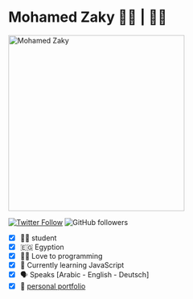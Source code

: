 # Mohamed Zaky 👨‍💻 | 👨‍🎓 
<img src="https://mszakii.github.io/me/media/Mohamed.jpg" alt="Mohamed Zaky" width="350" />

<a href="https://twitter.com/Mohamed_Zaky7"><img alt="Twitter Follow" src="https://img.shields.io/twitter/follow/mszakii?color=4285f4&label=Mohamed%20Zaky&logo=twitter&style=for-the-badge"></a> <img alt="GitHub followers" src="https://img.shields.io/github/followers/mszakii?color=4285f4&label=mohamed%20zaky&logo=github&style=for-the-badge">

- [x] 👨‍🎓 student 
- [x] 🇪🇬 Egyption 
- [x] 👨‍💻 Love to programming 
- [x] 📔 Currently learning JavaScript 
- [x] 🗣️ Speaks [Arabic - English - Deutsch] 
- [x] 📄 [personal portfolio](https://mszakii.github.io/me)
